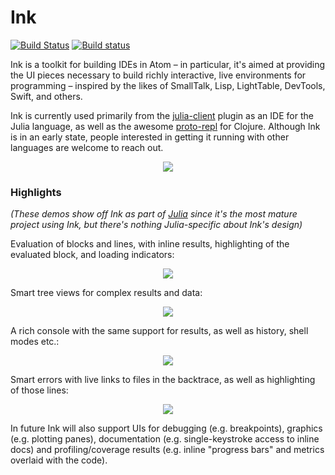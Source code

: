 # Ink

[![Build Status](https://travis-ci.org/JunoLab/atom-ink.svg?branch=master)](https://travis-ci.org/JunoLab/atom-ink)  [![Build status](https://ci.appveyor.com/api/projects/status/8hrbi7ii3vvbd8b1/branch/master?svg=true)](https://ci.appveyor.com/project/pfitzseb/atom-ink/branch/master)

Ink is a toolkit for building IDEs in Atom – in particular, it's aimed at providing the UI
pieces necessary to build richly interactive, live environments for programming – inspired
by the likes of SmallTalk, Lisp, LightTable, DevTools, Swift, and others.

Ink is currently used primarily from the
[julia-client](https://github.com/JunoLab/atom-julia-client) plugin as an IDE for the
Julia language, as well as the awesome [proto-repl](https://github.com/jasongilman/proto-repl) for Clojure. Although Ink is in an early state, people interested in
getting it running with other languages are welcome to reach out.

<div align="center"><img src="https://raw.githubusercontent.com/JunoLab/atom-ink/master/demos/full.gif" /></div>

### Highlights

*(These demos show off Ink as part of [Julia](https://github.com/JunoLab/atom-julia-client)
since it's the most mature project using Ink, but there's nothing Julia-specific about
Ink's design)*

Evaluation of blocks and lines, with inline results, highlighting of the evaluated block,
and loading indicators:

<div align="center"><img src="https://raw.githubusercontent.com/JunoLab/atom-ink/master/demos/eval.gif" /></div>

Smart tree views for complex results and data:

<div align="center"><img src="https://raw.githubusercontent.com/JunoLab/atom-ink/master/demos/tree.gif" /></div>

A rich console with the same support for results, as well as history, shell modes etc.:

<div align="center"><img src="https://raw.githubusercontent.com/JunoLab/atom-ink/master/demos/console.gif" /></div>

Smart errors with live links to files in the backtrace, as well as highlighting of those
lines:

<div align="center"><img src="https://raw.githubusercontent.com/JunoLab/atom-ink/master/demos/errors.gif" /></div>

In future Ink will also support UIs for debugging (e.g. breakpoints), graphics (e.g. plotting panes), documentation (e.g. single-keystroke access to inline docs) and profiling/coverage results (e.g. inline "progress bars" and metrics overlaid with the code).

